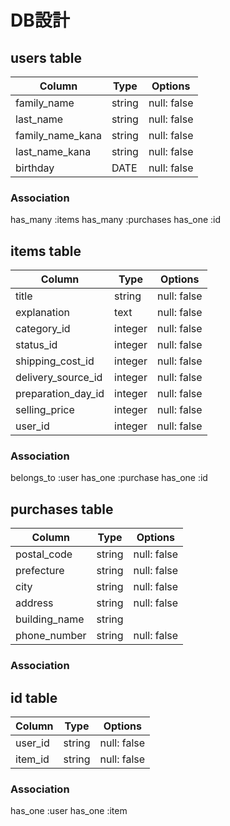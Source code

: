 # DB設計

## users table

| Column                  | Type                | Options                 |
|-------------------------|---------------------|-------------------------|
| family_name             | string              | null: false             |
| last_name               | string              | null: false             |
| family_name_kana        | string              | null: false             |
| last_name_kana          | string              | null: false             |
| birthday                | DATE                | null: false             |

### Association
has_many :items
has_many :purchases
has_one :id

## items table

| Column             | Type                | Options                 |
|--------------------|---------------------|-------------------------|
| title              | string              | null: false             |
| explanation        | text                | null: false             |
| category_id        | integer             | null: false             |
| status_id          | integer             | null: false             |
| shipping_cost_id   | integer             | null: false             |
| delivery_source_id | integer             | null: false             |
| preparation_day_id | integer             | null: false             |
| selling_price      | integer             | null: false             |
| user_id            | integer             | null: false             |

### Association
belongs_to :user
has_one :purchase
has_one :id

## purchases table

| Column             | Type                | Options                 |
|--------------------|---------------------|-------------------------|
| postal_code        | string              | null: false             |
| prefecture         | string              | null: false             |
| city               | string              | null: false             |
| address            | string              | null: false             |
| building_name      | string              |                         |
| phone_number       | string              | null: false             |

### Association


## id table
| Column             | Type                | Options                 |
|--------------------|---------------------|-------------------------|
| user_id            | string              | null: false             |
| item_id            | string              | null: false             |                         

### Association
has_one :user
has_one :item